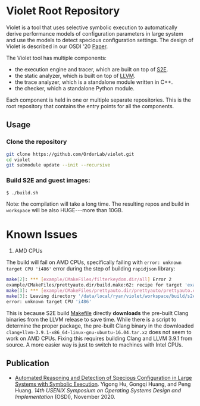 # Violet Root Repository

Violet is a tool that uses selective symbolic execution to automatically derive 
performance models of configuration parameters in large system and use the 
models to detect specious configuration settings. The design of Violet is 
described in our OSDI '20 [Paper](#).

The Violet tool has multiple components:

* the execution engine and tracer, which are built on top of [S2E](https://s2e.systems).
* the static analyzer, which is built on top of [LLVM](http://llvm.org).
* the trace analyzer, which is a standalone module written in C++. 
* the checker, which a standalone Python module.

Each component is held in one or multiple separate repositories. This is the 
root repository that contains the entry points for all the components.

## Usage

### Clone the repository

```bash
git clone https://github.com/OrderLab/violet.git
cd violet
git submodule update --init --recursive
```

### Build S2E and guest images:

```bash
$ ./build.sh
```

Note: the compilation will take a long time. The resulting repos and build in 
`workspace` will be also HUGE---more than 10GB.

# Known Issues

1. AMD CPUs

The build will fail on AMD CPUs, specifically failing with `error: unknown target CPU 'i486'` error during the step of 
building `rapidjson` library:

```bash
make[2]: *** [example/CMakeFiles/filterkeydom.dir/all] Error 2
example/CMakeFiles/prettyauto.dir/build.make:62: recipe for target 'example/CMakeFiles/prettyauto.dir/prettyauto/prettyauto.cpp.o' failed
make[3]: *** [example/CMakeFiles/prettyauto.dir/prettyauto/prettyauto.cpp.o] Error 1
make[3]: Leaving directory '/data/local/ryan/violet/workspace/build/s2e/rapidjson-build'
error: unknown target CPU 'i486'
```

This is because S2E build [Makefile](https://github.com/OrderLab/violet-s2e-build-scripts/blob/violet/Makefile) directly **downloads** the 
pre-built Clang binaries from the LLVM release to save time. While there is a script to determine the proper package, the pre-built Clang 
binary in the downloaded `clang+llvm-3.9.1-x86_64-linux-gnu-ubuntu-16.04.tar.xz` does not seem to work on AMD CPUs. Fixing this requires 
building Clang and LLVM 3.9.1 from source. A more easier way is just to switch to machines with Intel CPUs.

## Publication

* [Automated Reasoning and Detection of Specious Configuration in Large Systems with Symbolic Execution](#).
   Yigong Hu, Gongqi Huang, and Peng Huang. *14th USENIX Symposium on Operating Systems Design and Implementation* (OSDI), November 2020.
